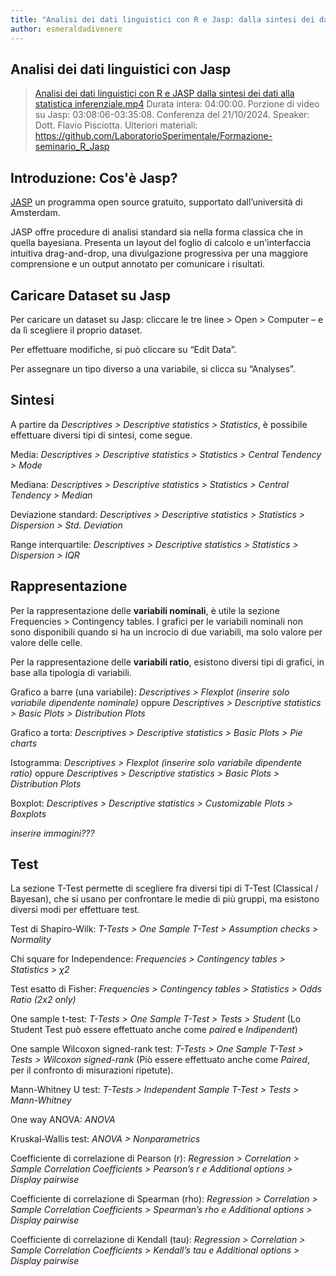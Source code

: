 ```yaml
---
title: "Analisi dei dati linguistici con R e Jasp: dalla sintesi dei dati alla statistica inferenziale"
author: esmeraldadivenere
---
```


## Analisi dei dati linguistici con Jasp

> [Analisi dei dati linguistici con R e JASP dalla sintesi dei dati alla statistica inferenziale.mp4](https://liveunibo.sharepoint.com/:v:/s/Labsperimentaleprova873/EUy_5AgykQlPkkiCgUIEznkBSFPAX7H67Lx8KrVijHTMIQ?nav=eyJyZWZlcnJhbEluZm8iOnsicmVmZXJyYWxBcHAiOiJTdHJlYW1XZWJBcHAiLCJyZWZlcnJhbFZpZXciOiJTaGFyZURpYWxvZy1MaW5rIiwicmVmZXJyYWxBcHBQbGF0Zm9ybSI6IldlYiIsInJlZmVycmFsTW9kZSI6InZpZXcifX0%3D&e=RDznAe)
> Durata intera: 04:00:00. Porzione di video su Jasp: 03:08:06-03:35:08.
> Conferenza del 21/10/2024. Speaker: Dott. Flavio Pisciotta.
> Ulteriori materiali: https://github.com/LaboratorioSperimentale/Formazione-seminario_R_Jasp


## Introduzione: Cos'è Jasp?

[JASP](https://jasp-stats.org/) un programma open source gratuito, supportato dall’università di Amsterdam.

JASP offre procedure di analisi standard sia nella forma classica che in quella bayesiana. Presenta un layout del foglio di calcolo e un'interfaccia intuitiva drag-and-drop, una divulgazione progressiva per una maggiore comprensione e un output annotato per comunicare i risultati.


## Caricare Dataset su Jasp

Per caricare un dataset su Jasp: cliccare le tre linee > Open > Computer – e da lì scegliere il proprio dataset.

Per effettuare modifiche, si può cliccare su “Edit Data”.

Per assegnare un tipo diverso a una variabile, si clicca su “Analyses”.



## Sintesi

A partire da *Descriptives > Descriptive statistics > Statistics*, è possibile effettuare diversi tipi di sintesi, come segue.

Media: *Descriptives > Descriptive statistics > Statistics > Central Tendency > Mode*

Mediana: *Descriptives > Descriptive statistics > Statistics > Central Tendency > Median*

Deviazione standard: *Descriptives > Descriptive statistics > Statistics > Dispersion > Std. Deviation*

Range interquartile: *Descriptives > Descriptive statistics > Statistics > Dispersion > IQR*



## Rappresentazione

Per la rappresentazione delle **variabili nominali**, è utile la sezione Frequencies > Contingency tables. I grafici per le variabili nominali non sono disponibili quando si ha un incrocio di due variabili, ma solo valore per valore delle celle.

Per la rappresentazione delle **variabili ratio**, esistono diversi tipi di grafici, in base alla tipologia di variabili.

Grafico a barre (una variabile): *Descriptives > Flexplot (inserire solo variabile dipendente nominale)* oppure *Descriptives > Descriptive statistics > Basic Plots > Distribution Plots*

Grafico a torta: *Descriptives > Descriptive statistics > Basic Plots > Pie charts*

Istogramma: *Descriptives > Flexplot (inserire solo variabile dipendente ratio)* oppure *Descriptives > Descriptive statistics > Basic Plots > Distribution Plots*

Boxplot: *Descriptives > Descriptive statistics > Customizable Plots > Boxplots*

*inserire immagini???*

## Test

La sezione T-Test permette di scegliere fra diversi tipi di T-Test (Classical / Bayesan), che si usano per confrontare le medie di più gruppi, ma esistono diversi modi per effettuare test.

Test di Shapiro-Wilk: *T-Tests > One Sample T-Test > Assumption checks > Normality*

Chi square for Independence: *Frequencies > Contingency tables > Statistics > χ2*

Test esatto di Fisher: *Frequencies > Contingency tables > Statistics > Odds Ratio (2x2 only)*

One sample t-test: *T-Tests > One Sample T-Test > Tests > Student* (Lo Student Test può essere effettuato anche come *paired* e *Indipendent*)

One sample Wilcoxon signed-rank test: *T-Tests > One Sample T-Test > Tests > Wilcoxon signed-rank* (Piò essere effettuato anche come *Paired*, per il confronto di misurazioni ripetute).

Mann-Whitney U test: *T-Tests > Independent Sample T-Test > Tests > Mann-Whitney*

One way ANOVA: *ANOVA*

Kruskal-Wallis test: *ANOVA > Nonparametrics*

Coefficiente di correlazione di Pearson (r): *Regression > Correlation > Sample Correlation Coefficients > Pearson’s r e Additional options > Display pairwise*

Coefficiente di correlazione di Spearman (rho): *Regression > Correlation > Sample Correlation Coefficients > Spearman’s rho e Additional options > Display pairwise*

Coefficiente di correlazione di Kendall (tau): *Regression > Correlation > Sample Correlation Coefficients > Kendall’s tau e Additional options > Display pairwise*